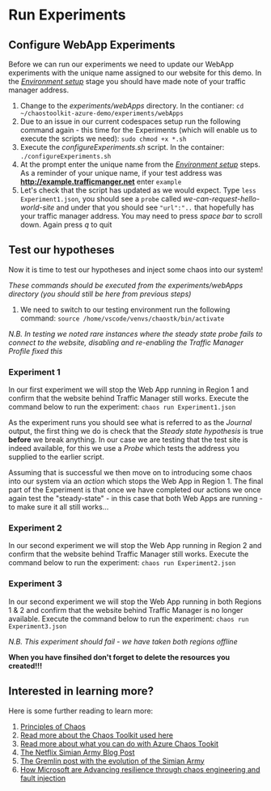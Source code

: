 # Run Experiments #

## Configure WebApp Experiments ###
Before we can run our experiments we need to update our WebApp experiments with the unique name assigned to our website for this demo.  In the [*Environment setup*](https://github.com/ianalderman/chaostoolkit-azure-demo/blob/master/webApps_and_TrafficManager/environmentSetup/README.md) stage you should have made note of your traffic manager address.

1. Change to the *experiments/webApps* directory.  In the contianer: `cd ~/chaostoolkit-azure-demo/experiments/webApps`
2. Due to an issue in our current codespaces setup run the following command again - this time for the Experiments (which will enable us to execute the scripts we need): 
`sudo chmod +x *.sh`
3. Execute the *configureExperiments.sh* script.  In the container: `./configureExperiments.sh`
4. At the prompt enter the unique name from the [*Environment setup*](https://github.com/ianalderman/chaostoolkit-azure-demo/blob/master/webApps_and_TrafficManager/environmentSetup/README.md) steps.  As a reminder of your unique name, if your test address was **http://example.trafficmanger.net** enter `example`
5. Let's check that the script has updated as we would expect.  Type `less Experiment1.json`, you should see a `probe` called *we-can-request-hello-world-site* and under that you should see `"url":"..` that hopefully has your traffic manager address.  You may need to press *space bar* to scroll down.  Again press *q* to quit

## Test our hypotheses ##
Now it is time to test our hypotheses and inject some chaos into our system!

*These commands should be executed from the *experiments/webApps* directory (you should still be here from previous steps)*

1. We need to switch to our testing environment run the following command: `source /home/vscode/venvs/chaostk/bin/activate`

*N.B. In testing we noted rare instances where the steady state probe fails to connect to the website, disabling and re-enabling the Traffic Manager Profile fixed this*

### Experiment 1 ###
In our first experiment we will stop the Web App running in Region 1 and confirm that the website behind Traffic Manager still works.  Execute the command below to run the experiment: `chaos run Experiment1.json`

As the experiment runs you should see what is referred to as the *Journal* output, the first thing we do is check that the *Steady state hypothesis* is true **before** we break anything.  In our case we are testing that the test site is indeed available, for this we use a *Probe* which tests the address you supplied to the earlier script.  

Assuming that is successful we then move on to introducing some chaos into our system via an *action* which stops the Web App in Region 1.  The final part of the Experiment is that once we have completed our actions we once again test the "steady-state" - in this case that both Web Apps are running - to make sure it all still works...

### Experiment 2 ###
In our second experiment we will stop the Web App running in Region 2 and confirm that the website behind Traffic Manager still works.  Execute the command below to run the experiment: `chaos run Experiment2.json`

### Experiment 3 ###
In our second experiment we will stop the Web App running in both Regions 1 & 2 and confirm that the website behind Traffic Manager is no longer available.  Execute the command below to run the experiment: `chaos run Experiment3.json`

*N.B. This experiment should fail - we have taken both regions offline*

**When you have finsihed don't forget to delete the resources you created!!!**

## Interested in learning more? ##

Here is some further reading to learn more:
1. [Principles of Chaos](https://principlesofchaos.org)
2. [Read more about the Chaos Toolkit used here](https://chaostoolkit.org/)
3. [Read more about what you can do with Azure Chaos Tookit](https://docs.chaostoolkit.org/drivers/azure/)
4. [The Netflix Simian Army Blog Post](https://github.com/netflix/chaosmonkey)
5. [The Gremlin post with the evolution of the Simian Army](https://www.gremlin.com/chaos-monkey/the-simian-army)
6. [How Microsoft are Advancing resilience through chaos engineering and fault injection](https://azure.microsoft.com/en-gb/blog/advancing-resilience-through-chaos-engineering-and-fault-injection/)

